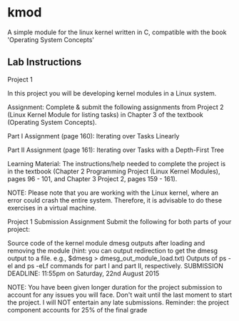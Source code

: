 # kmod

A simple module for the linux kernel written in C, compatible with the book 'Operating System Concepts'

## Lab Instructions

Project 1

In this project  you will be developing kernel modules in a Linux system.

Assignment: Complete & submit the following assignments from Project 2 (Linux Kernel Module for listing tasks) in Chapter 3 of the textbook (Operating System Concepts).

Part I Assignment (page 160): Iterating over Tasks Linearly

Part II Assignment (page 161): Iterating over Tasks with a Depth-First Tree


Learning Material: The instructions/help needed to complete the project is in the textbook (Chapter 2 Programming Project (Linux Kernel Modules), pages 96 - 101, and Chapter 3 Project 2, pages 159 - 161).

NOTE: Please note that you are working with the Linux kernel, where an error could crash the entire system. Therefore, it is advisable to do these exercises in a virtual machine.

 Project 1 Submission Assignment
Submit the following for both parts of your project:

Source code of the kernel module
dmesg outputs after loading and removing the module (hint: you can output redirection to get the dmesg output to a file. e.g., $dmesg > dmesg_out_module_load.txt)
Outputs of ps -el and ps -eLf commands for part I and part II, respectively.
SUBMISSION DEADLINE: 11:55pm on Saturday, 22nd August 2015

NOTE: You have been given longer duration for the project submission to account for any issues you will face. Don't wait until the last moment to start the project. I will NOT entertain any late submissions. Reminder: the project component accounts for 25% of the final grade

